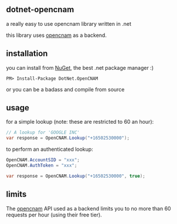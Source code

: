 dotnet-opencnam
---
a really easy to use opencnam library written in .net

this library uses [opencnam](http://www.opencnam.com "opencnam") as a backend.

## installation

you can install from [NuGet](https://nuget.org "nuget"), the best .net package manager :)

```
PM> Install-Package DotNet.OpenCNAM
```

or you can be a badass and compile from source

## usage

for a simple lookup (note: these are restricted to 60 an hour):

```c#
// A lookup for 'GOOGLE INC'
var response = OpenCNAM.Lookup("+16502530000");
```

to perform an authenticated lookup:

```c#
OpenCNAM.AccountSID = "xxx";
OpenCNAM.AuthToken = "xxx";

var response = OpenCNAM.Lookup("+16502530000", true);
```


## limits

The [opencnam](http://www.opencnam.com "opencnam") API used as a backend limits you to no more than 60 requests per hour (using their free tier).